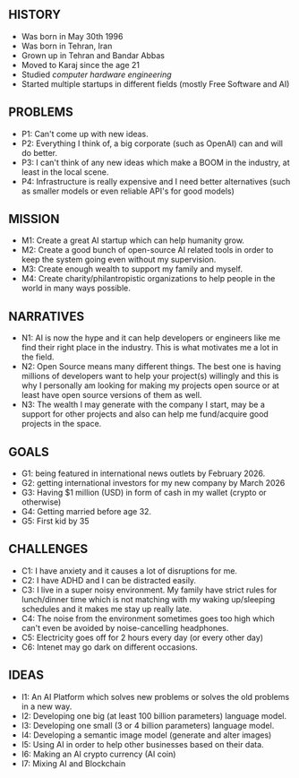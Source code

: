 ## HISTORY

- Was born in May 30th 1996
- Was born in Tehran, Iran
- Grown up in Tehran and Bandar Abbas
- Moved to Karaj since the age 21
- Studied *computer hardware engineering*
- Started multiple startups in different fields (mostly Free Software and AI)

## PROBLEMS

- P1: Can't come up with new ideas. 
- P2: Everything I think of, a big corporate (such as OpenAI) can and will do better. 
- P3: I can't think of any new ideas which make a BOOM in the industry, at least in the local scene.
- P4: Infrastructure is really expensive and I need better alternatives (such as smaller models or even reliable API's for good models)

## MISSION

- M1: Create a great AI startup which can help humanity grow. 
- M2: Create a good bunch of open-source AI related tools in order to keep the system going even without my supervision. 
- M3: Create enough wealth to support my family and myself. 
- M4: Create charity/philantropistic organizations to help people in the world in many ways possible.

## NARRATIVES

- N1: AI is now the hype and it can help developers or engineers like me find their right place in the industry. This is what motivates me a lot in the field. 
- N2: Open Source means many different things. The best one is having millions of developers want to help your project(s) willingly and this is why I personally am looking for making my projects open source or at least have open source versions of them as well.
- N3: The wealth I may generate with the company I start, may be a support for other projects and also can help me fund/acquire good projects in the space. 

## GOALS

- G1: being featured in international news outlets by February 2026. 
- G2: getting international investors for my new company by March 2026
- G3: Having $1 million (USD) in form of cash in my wallet (crypto or otherwise)
- G4: Getting married before age 32. 
- G5: First kid by 35

## CHALLENGES

- C1: I have anxiety and it causes a lot of disruptions for me. 
- C2: I have ADHD and I can be distracted easily. 
- C3: I live in a super noisy environment. My family have strict rules for lunch/dinner time which is not matching with my waking up/sleeping schedules and it makes me stay up really late. 
- C4: The noise from the environment sometimes goes too high which can't even be avoided by noise-cancelling headphones.
- C5: Electricity goes off for 2 hours every day (or every other day) 
- C6: Intenet may go dark on different occasions. 

## IDEAS

- I1: An AI Platform which solves new problems or solves the old problems in a new way. 
- I2: Developing one big (at least 100 billion parameters) language model. 
- I3: Developing one small (3 or 4 billion parameters) language model. 
- I4: Developing a semantic image model (generate and alter images)
- I5: Using AI in order to help other businesses based on their data. 
- I6: Making an AI crypto currency (AI coin)
- I7: Mixing AI and Blockchain 